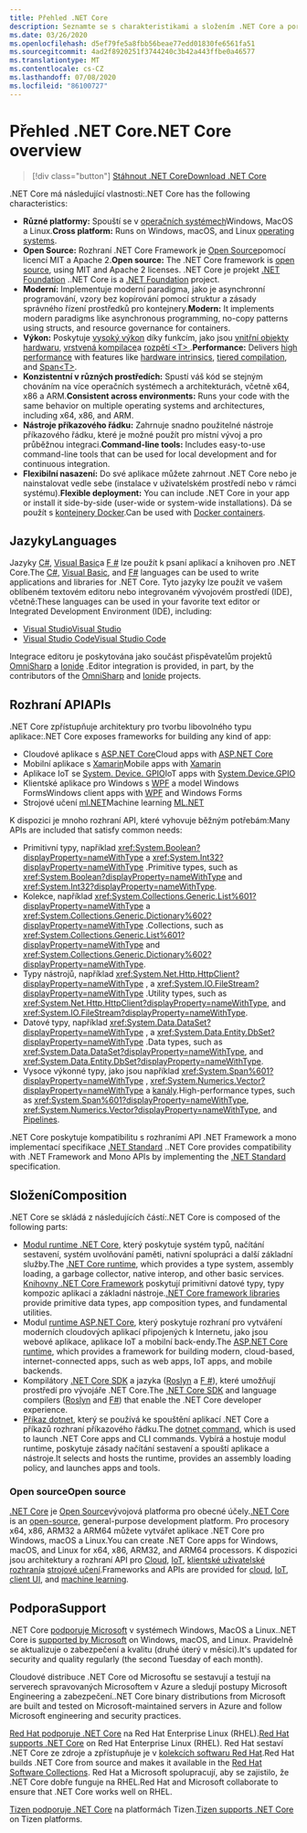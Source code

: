 ```yaml
---
title: Přehled .NET Core
description: Seznamte se s charakteristikami a složením .NET Core a porovnejte je s dalšími implementacemi .NET.
ms.date: 03/26/2020
ms.openlocfilehash: d5ef79fe5a8fbb56beae77edd01830fe6561fa51
ms.sourcegitcommit: 4ad2f8920251f3744240c3b42a443ffbe0a46577
ms.translationtype: MT
ms.contentlocale: cs-CZ
ms.lasthandoff: 07/08/2020
ms.locfileid: "86100727"
---
```

# <a name="net-core-overview"></a><span data-ttu-id="0aa46-103">Přehled .NET Core</span><span class="sxs-lookup"><span data-stu-id="0aa46-103">.NET Core overview</span></span>

> [!div class="button"]
> [<span data-ttu-id="0aa46-104">Stáhnout .NET Core</span><span class="sxs-lookup"><span data-stu-id="0aa46-104">Download .NET Core</span></span>](https://dotnet.microsoft.com/download)

<span data-ttu-id="0aa46-105">.NET Core má následující vlastnosti:</span><span class="sxs-lookup"><span data-stu-id="0aa46-105">.NET Core has the following characteristics:</span></span>

- <span data-ttu-id="0aa46-106">**Různé platformy:** Spouští se v [operačních systémech](https://github.com/dotnet/core/blob/master/os-lifecycle-policy.md)Windows, MacOS a Linux.</span><span class="sxs-lookup"><span data-stu-id="0aa46-106">**Cross platform:** Runs on Windows, macOS, and Linux [operating systems](https://github.com/dotnet/core/blob/master/os-lifecycle-policy.md).</span></span>
- <span data-ttu-id="0aa46-107">**Open Source:** Rozhraní .NET Core Framework je [Open Source](https://github.com/dotnet/core)pomocí licencí MIT a Apache 2.</span><span class="sxs-lookup"><span data-stu-id="0aa46-107">**Open source:** The .NET Core framework is [open source](https://github.com/dotnet/core), using MIT and Apache 2 licenses.</span></span> <span data-ttu-id="0aa46-108">.NET Core je projekt [.NET Foundation](https://dotnetfoundation.org/) .</span><span class="sxs-lookup"><span data-stu-id="0aa46-108">.NET Core is a [.NET Foundation](https://dotnetfoundation.org/) project.</span></span>
- <span data-ttu-id="0aa46-109">**Moderní:** Implementuje moderní paradigma, jako je asynchronní programování, vzory bez kopírování pomocí struktur a zásady správného řízení prostředků pro kontejnery.</span><span class="sxs-lookup"><span data-stu-id="0aa46-109">**Modern:** It implements modern paradigms like asynchronous programming, no-copy patterns using structs, and resource governance for containers.</span></span>
- <span data-ttu-id="0aa46-110">**Výkon:**  Poskytuje [vysoký výkon](https://devblogs.microsoft.com/dotnet/performance-improvements-in-net-core-3-0/) díky funkcím, jako jsou [vnitřní objekty hardwaru](https://devblogs.microsoft.com/dotnet/hardware-intrinsics-in-net-core/), [vrstvená kompilace](https://github.com/dotnet/coreclr/blob/master/Documentation/design-docs/tiered-compilation.md)a [rozpětí \<T> ](../standard/memory-and-spans/index.md).</span><span class="sxs-lookup"><span data-stu-id="0aa46-110">**Performance:**  Delivers [high performance](https://devblogs.microsoft.com/dotnet/performance-improvements-in-net-core-3-0/) with features like [hardware intrinsics](https://devblogs.microsoft.com/dotnet/hardware-intrinsics-in-net-core/), [tiered compilation](https://github.com/dotnet/coreclr/blob/master/Documentation/design-docs/tiered-compilation.md), and [Span\<T>](../standard/memory-and-spans/index.md).</span></span>
- <span data-ttu-id="0aa46-111">**Konzistentní v různých prostředích:** Spustí váš kód se stejným chováním na více operačních systémech a architekturách, včetně x64, x86 a ARM.</span><span class="sxs-lookup"><span data-stu-id="0aa46-111">**Consistent across environments:** Runs your code with the same behavior on multiple operating systems and architectures, including x64, x86, and ARM.</span></span>
- <span data-ttu-id="0aa46-112">**Nástroje příkazového řádku:**  Zahrnuje snadno použitelné nástroje příkazového řádku, které je možné použít pro místní vývoj a pro průběžnou integraci.</span><span class="sxs-lookup"><span data-stu-id="0aa46-112">**Command-line tools:**  Includes easy-to-use command-line tools that can be used for local development and for continuous integration.</span></span>
- <span data-ttu-id="0aa46-113">**Flexibilní nasazení:** Do své aplikace můžete zahrnout .NET Core nebo je nainstalovat vedle sebe (instalace v uživatelském prostředí nebo v rámci systému).</span><span class="sxs-lookup"><span data-stu-id="0aa46-113">**Flexible deployment:** You can include .NET Core in your app or install it side-by-side (user-wide or system-wide installations).</span></span> <span data-ttu-id="0aa46-114">Dá se použít s [kontejnery Docker](docker/introduction.md).</span><span class="sxs-lookup"><span data-stu-id="0aa46-114">Can be used with [Docker containers](docker/introduction.md).</span></span>

## <a name="languages"></a><span data-ttu-id="0aa46-115">Jazyky</span><span class="sxs-lookup"><span data-stu-id="0aa46-115">Languages</span></span>

<span data-ttu-id="0aa46-116">Jazyky [C#](../csharp/index.yml), [Visual Basic](../visual-basic/index.yml)a [F #](../fsharp/index.yml) lze použít k psaní aplikací a knihoven pro .NET Core.</span><span class="sxs-lookup"><span data-stu-id="0aa46-116">The [C#](../csharp/index.yml), [Visual Basic](../visual-basic/index.yml), and [F#](../fsharp/index.yml) languages can be used to write applications and libraries for .NET Core.</span></span> <span data-ttu-id="0aa46-117">Tyto jazyky lze použít ve vašem oblíbeném textovém editoru nebo integrovaném vývojovém prostředí (IDE), včetně:</span><span class="sxs-lookup"><span data-stu-id="0aa46-117">These languages can be used in your favorite text editor or Integrated Development Environment (IDE), including:</span></span>

- [<span data-ttu-id="0aa46-118">Visual Studio</span><span class="sxs-lookup"><span data-stu-id="0aa46-118">Visual Studio</span></span>](https://visualstudio.microsoft.com/vs/?utm_medium=microsoft&utm_source=docs.microsoft.com&utm_campaign=inline+link)
- [<span data-ttu-id="0aa46-119">Visual Studio Code</span><span class="sxs-lookup"><span data-stu-id="0aa46-119">Visual Studio Code</span></span>](https://code.visualstudio.com/download)

<span data-ttu-id="0aa46-120">Integrace editoru je poskytována jako součást přispěvatelům projektů [OmniSharp](https://www.omnisharp.net/) a [Ionide](https://ionide.io) .</span><span class="sxs-lookup"><span data-stu-id="0aa46-120">Editor integration is provided, in part, by the contributors of the [OmniSharp](https://www.omnisharp.net/) and [Ionide](https://ionide.io) projects.</span></span>

## <a name="apis"></a><span data-ttu-id="0aa46-121">Rozhraní API</span><span class="sxs-lookup"><span data-stu-id="0aa46-121">APIs</span></span>

<span data-ttu-id="0aa46-122">.NET Core zpřístupňuje architektury pro tvorbu libovolného typu aplikace:</span><span class="sxs-lookup"><span data-stu-id="0aa46-122">.NET Core exposes frameworks for building any kind of app:</span></span>

* <span data-ttu-id="0aa46-123">Cloudové aplikace s [ASP.NET Core](/aspnet/core/)</span><span class="sxs-lookup"><span data-stu-id="0aa46-123">Cloud apps with [ASP.NET Core](/aspnet/core/)</span></span>
* <span data-ttu-id="0aa46-124">Mobilní aplikace s [Xamarin](/xamarin)</span><span class="sxs-lookup"><span data-stu-id="0aa46-124">Mobile apps with [Xamarin](/xamarin)</span></span>
* <span data-ttu-id="0aa46-125">Aplikace IoT se [System. Device. GPIO](https://docs.microsoft.com/archive/msdn-magazine/2019/august/net-core-cross-platform-iot-programming-with-net-core-3-0)</span><span class="sxs-lookup"><span data-stu-id="0aa46-125">IoT apps with [System.Device.GPIO](https://docs.microsoft.com/archive/msdn-magazine/2019/august/net-core-cross-platform-iot-programming-with-net-core-3-0)</span></span>
* <span data-ttu-id="0aa46-126">Klientské aplikace pro Windows s [WPF](../desktop-wpf/overview/index.md) a model Windows Forms</span><span class="sxs-lookup"><span data-stu-id="0aa46-126">Windows client apps with [WPF](../desktop-wpf/overview/index.md) and Windows Forms</span></span>
* <span data-ttu-id="0aa46-127">Strojové učení [ml.NET](../machine-learning/index.yml)</span><span class="sxs-lookup"><span data-stu-id="0aa46-127">Machine learning [ML.NET](../machine-learning/index.yml)</span></span>

<span data-ttu-id="0aa46-128">K dispozici je mnoho rozhraní API, které vyhovuje běžným potřebám:</span><span class="sxs-lookup"><span data-stu-id="0aa46-128">Many APIs are included that satisfy common needs:</span></span>

- <span data-ttu-id="0aa46-129">Primitivní typy, například <xref:System.Boolean?displayProperty=nameWithType> a <xref:System.Int32?displayProperty=nameWithType> .</span><span class="sxs-lookup"><span data-stu-id="0aa46-129">Primitive types, such as <xref:System.Boolean?displayProperty=nameWithType> and <xref:System.Int32?displayProperty=nameWithType>.</span></span>
- <span data-ttu-id="0aa46-130">Kolekce, například <xref:System.Collections.Generic.List%601?displayProperty=nameWithType> a <xref:System.Collections.Generic.Dictionary%602?displayProperty=nameWithType> .</span><span class="sxs-lookup"><span data-stu-id="0aa46-130">Collections, such as <xref:System.Collections.Generic.List%601?displayProperty=nameWithType> and <xref:System.Collections.Generic.Dictionary%602?displayProperty=nameWithType>.</span></span>
- <span data-ttu-id="0aa46-131">Typy nástrojů, například <xref:System.Net.Http.HttpClient?displayProperty=nameWithType> , a <xref:System.IO.FileStream?displayProperty=nameWithType> .</span><span class="sxs-lookup"><span data-stu-id="0aa46-131">Utility types, such as <xref:System.Net.Http.HttpClient?displayProperty=nameWithType>, and <xref:System.IO.FileStream?displayProperty=nameWithType>.</span></span>
- <span data-ttu-id="0aa46-132">Datové typy, například <xref:System.Data.DataSet?displayProperty=nameWithType> , a <xref:System.Data.Entity.DbSet?displayProperty=nameWithType> .</span><span class="sxs-lookup"><span data-stu-id="0aa46-132">Data types, such as <xref:System.Data.DataSet?displayProperty=nameWithType>, and <xref:System.Data.Entity.DbSet?displayProperty=nameWithType>.</span></span>
- <span data-ttu-id="0aa46-133">Vysoce výkonné typy, jako jsou například <xref:System.Span%601?displayProperty=nameWithType> , <xref:System.Numerics.Vector?displayProperty=nameWithType> a [kanály](../standard/io/pipelines.md).</span><span class="sxs-lookup"><span data-stu-id="0aa46-133">High-performance types, such as <xref:System.Span%601?displayProperty=nameWithType>, <xref:System.Numerics.Vector?displayProperty=nameWithType>, and [Pipelines](../standard/io/pipelines.md).</span></span>

<span data-ttu-id="0aa46-134">.NET Core poskytuje kompatibilitu s rozhraními API .NET Framework a mono implementací specifikace [.NET Standard](../standard/net-standard.md) .</span><span class="sxs-lookup"><span data-stu-id="0aa46-134">.NET Core provides compatibility with .NET Framework and Mono APIs by implementing the [.NET Standard](../standard/net-standard.md) specification.</span></span>

## <a name="composition"></a><span data-ttu-id="0aa46-135">Složení</span><span class="sxs-lookup"><span data-stu-id="0aa46-135">Composition</span></span>

<span data-ttu-id="0aa46-136">.NET Core se skládá z následujících částí:</span><span class="sxs-lookup"><span data-stu-id="0aa46-136">.NET Core is composed of the following parts:</span></span>

- <span data-ttu-id="0aa46-137">[Modul runtime .NET Core](https://github.com/dotnet/runtime/tree/master/src/coreclr), který poskytuje systém typů, načítání sestavení, systém uvolňování paměti, nativní spolupráci a další základní služby.</span><span class="sxs-lookup"><span data-stu-id="0aa46-137">The [.NET Core runtime](https://github.com/dotnet/runtime/tree/master/src/coreclr), which provides a type system, assembly loading, a garbage collector, native interop, and other basic services.</span></span> <span data-ttu-id="0aa46-138">[Knihovny .NET Core Framework](https://github.com/dotnet/runtime/tree/master/src/libraries) poskytují primitivní datové typy, typy kompozic aplikací a základní nástroje.</span><span class="sxs-lookup"><span data-stu-id="0aa46-138">[.NET Core framework libraries](https://github.com/dotnet/runtime/tree/master/src/libraries) provide primitive data types, app composition types, and fundamental utilities.</span></span>
- <span data-ttu-id="0aa46-139">Modul [runtime ASP.NET Core](https://github.com/dotnet/aspnetcore), který poskytuje rozhraní pro vytváření moderních cloudových aplikací připojených k Internetu, jako jsou webové aplikace, aplikace IoT a mobilní back-endy.</span><span class="sxs-lookup"><span data-stu-id="0aa46-139">The [ASP.NET Core runtime](https://github.com/dotnet/aspnetcore), which provides a framework for building modern, cloud-based, internet-connected apps, such as web apps, IoT apps, and mobile backends.</span></span>
- <span data-ttu-id="0aa46-140">Kompilátory [.NET Core SDK](https://github.com/dotnet/sdk) a jazyka ([Roslyn](https://github.com/dotnet/roslyn) a [F #](https://github.com/microsoft/visualfsharp)), které umožňují prostředí pro vývojáře .NET Core.</span><span class="sxs-lookup"><span data-stu-id="0aa46-140">The [.NET Core SDK](https://github.com/dotnet/sdk) and language compilers ([Roslyn](https://github.com/dotnet/roslyn) and [F#](https://github.com/microsoft/visualfsharp)) that enable the .NET Core developer experience.</span></span>
- <span data-ttu-id="0aa46-141">[Příkaz dotnet](./tools/dotnet.md), který se používá ke spouštění aplikací .NET Core a příkazů rozhraní příkazového řádku.</span><span class="sxs-lookup"><span data-stu-id="0aa46-141">The [dotnet command](./tools/dotnet.md), which is used to launch .NET Core apps and CLI commands.</span></span> <span data-ttu-id="0aa46-142">Vybírá a hostuje modul runtime, poskytuje zásady načítání sestavení a spouští aplikace a nástroje.</span><span class="sxs-lookup"><span data-stu-id="0aa46-142">It selects and hosts the runtime, provides an assembly loading policy, and launches apps and tools.</span></span>

### <a name="open-source"></a><span data-ttu-id="0aa46-143">Open source</span><span class="sxs-lookup"><span data-stu-id="0aa46-143">Open source</span></span>

<span data-ttu-id="0aa46-144">[.NET Core](about.md) je [Open Source](https://github.com/dotnet/runtime/blob/master/LICENSE.TXT)vývojová platforma pro obecné účely.</span><span class="sxs-lookup"><span data-stu-id="0aa46-144">[.NET Core](about.md) is an [open-source](https://github.com/dotnet/runtime/blob/master/LICENSE.TXT), general-purpose development platform.</span></span> <span data-ttu-id="0aa46-145">Pro procesory x64, x86, ARM32 a ARM64 můžete vytvářet aplikace .NET Core pro Windows, macOS a Linux.</span><span class="sxs-lookup"><span data-stu-id="0aa46-145">You can create .NET Core apps for Windows, macOS, and Linux for x64, x86, ARM32, and ARM64 processors.</span></span> <span data-ttu-id="0aa46-146">K dispozici jsou architektury a rozhraní API pro [Cloud](/aspnet/core/), [IoT](https://docs.microsoft.com/archive/msdn-magazine/2019/august/net-core-cross-platform-iot-programming-with-net-core-3-0), [klientské uživatelské rozhraní](../desktop-wpf/overview/index.md)a [strojové učení](../machine-learning/index.yml).</span><span class="sxs-lookup"><span data-stu-id="0aa46-146">Frameworks and APIs are provided for [cloud](/aspnet/core/), [IoT](https://docs.microsoft.com/archive/msdn-magazine/2019/august/net-core-cross-platform-iot-programming-with-net-core-3-0), [client UI](../desktop-wpf/overview/index.md), and [machine learning](../machine-learning/index.yml).</span></span>

## <a name="support"></a><span data-ttu-id="0aa46-147">Podpora</span><span class="sxs-lookup"><span data-stu-id="0aa46-147">Support</span></span>

<span data-ttu-id="0aa46-148">.NET Core [podporuje Microsoft](https://dotnet.microsoft.com/platform/support/policy) v systémech Windows, MacOS a Linux.</span><span class="sxs-lookup"><span data-stu-id="0aa46-148">.NET Core is [supported by Microsoft](https://dotnet.microsoft.com/platform/support/policy) on Windows, macOS, and Linux.</span></span> <span data-ttu-id="0aa46-149">Pravidelně se aktualizuje o zabezpečení a kvalitu (druhé úterý v měsíci).</span><span class="sxs-lookup"><span data-stu-id="0aa46-149">It's updated for security and quality regularly (the second Tuesday of each month).</span></span>

<span data-ttu-id="0aa46-150">Cloudové distribuce .NET Core od Microsoftu se sestavují a testují na serverech spravovaných Microsoftem v Azure a sledují postupy Microsoft Engineering a zabezpečení.</span><span class="sxs-lookup"><span data-stu-id="0aa46-150">.NET Core binary distributions from Microsoft are built and tested on Microsoft-maintained servers in Azure and follow Microsoft engineering and security practices.</span></span>

<span data-ttu-id="0aa46-151">[Red Hat podporuje .NET Core](https://developers.redhat.com/topics/dotnet/) na Red Hat Enterprise Linux (RHEL).</span><span class="sxs-lookup"><span data-stu-id="0aa46-151">[Red Hat supports .NET Core](https://developers.redhat.com/topics/dotnet/) on Red Hat Enterprise Linux (RHEL).</span></span> <span data-ttu-id="0aa46-152">Red Hat sestaví .NET Core ze zdroje a zpřístupňuje je v [kolekcích softwaru Red Hat](https://developers.redhat.com/products/softwarecollections/overview/).</span><span class="sxs-lookup"><span data-stu-id="0aa46-152">Red Hat builds .NET Core from source and makes it available in the [Red Hat Software Collections](https://developers.redhat.com/products/softwarecollections/overview/).</span></span> <span data-ttu-id="0aa46-153">Red Hat a Microsoft spolupracují, aby se zajistilo, že .NET Core dobře funguje na RHEL.</span><span class="sxs-lookup"><span data-stu-id="0aa46-153">Red Hat and Microsoft collaborate to ensure that .NET Core works well on RHEL.</span></span>

<span data-ttu-id="0aa46-154">[Tizen podporuje .NET Core](https://developer.tizen.org/development/training/.net-application) na platformách Tizen.</span><span class="sxs-lookup"><span data-stu-id="0aa46-154">[Tizen supports .NET Core](https://developer.tizen.org/development/training/.net-application) on Tizen platforms.</span></span>
